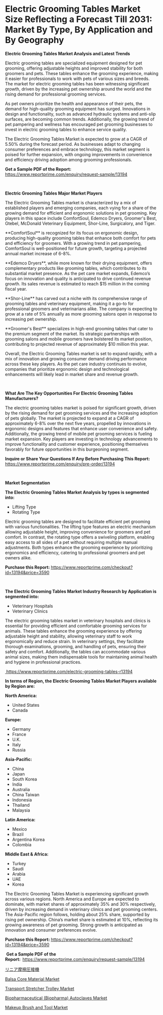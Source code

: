 <p><h1>Electric Grooming Tables Market Size Reflecting a Forecast Till 2031: Market By Type, By Application and By Geography</h1></p><p><strong>Electric Grooming Tables Market Analysis and Latest Trends</strong></p>
<p><p>Electric grooming tables are specialized equipment designed for pet grooming, offering adjustable heights and improved stability for both groomers and pets. These tables enhance the grooming experience, making it easier for professionals to work with pets of various sizes and breeds. The market for electric grooming tables has been witnessing significant growth, driven by the increasing pet ownership around the world and the rising demand for professional grooming services.</p><p>As pet owners prioritize the health and appearance of their pets, the demand for high-quality grooming equipment has surged. Innovations in design and functionality, such as advanced hydraulic systems and anti-slip surfaces, are becoming common trends. Additionally, the growing trend of pet pampering and wellness has encouraged pet grooming businesses to invest in electric grooming tables to enhance service quality.</p><p>The Electric Grooming Tables Market is expected to grow at a CAGR of 5.50% during the forecast period. As businesses adapt to changing consumer preferences and embrace technology, this market segment is poised for further expansion, with ongoing improvements in convenience and efficiency driving adoption among grooming professionals.</p></p>
<p><strong>Get a Sample PDF of the Report:&nbsp;</strong> <a href="https://www.reportprime.com/enquiry/request-sample/13194">https://www.reportprime.com/enquiry/request-sample/13194</a></p>
<p>&nbsp;</p>
<p><strong>Electric Grooming Tables Major Market Players</strong></p>
<p><p>The Electric Grooming Tables market is characterized by a mix of established players and emerging companies, each vying for a share of the growing demand for efficient and ergonomic solutions in pet grooming. Key players in this space include ComfortSoul, Edemco Dryers, Groomer's Best, Gtebel, McDonald Veterinary Equipment, Shor-Line, Surgicalory, and Tiger.</p><p>**ComfortSoul** is recognized for its focus on ergonomic design, producing high-quality grooming tables that enhance both comfort for pets and efficiency for groomers. With a growing trend in pet pampering, ComfortSoul is well-positioned for future growth, targeting a projected annual market increase of 6-8%.</p><p>**Edemco Dryers**, while more known for their drying equipment, offers complementary products like grooming tables, which contributes to its substantial market presence. As the pet care market expands, Edemco’s focus on innovation and quality is anticipated to drive continued revenue growth. Its sales revenue is estimated to reach $15 million in the coming fiscal year.</p><p>**Shor-Line** has carved out a niche with its comprehensive range of grooming tables and veterinary equipment, making it a go-to for professional groomers and veterinarians alike. The company is expecting to grow at a rate of 5% annually as more grooming salons open in response to increasing pet ownership.</p><p>**Groomer's Best** specializes in high-end grooming tables that cater to the premium segment of the market. Its strategic partnerships with grooming salons and mobile groomers have bolstered its market position, contributing to projected revenue of approximately $10 million this year.</p><p>Overall, the Electric Grooming Tables market is set to expand rapidly, with a mix of innovation and growing consumer demand driving performance across these key players. As the pet care industry continues to evolve, companies that prioritize ergonomic design and technological enhancements will likely lead in market share and revenue growth.</p></p>
<p>&nbsp;</p>
<p><strong>What Are The Key Opportunities For Electric Grooming Tables Manufacturers?</strong></p>
<p><p>The electric grooming tables market is poised for significant growth, driven by the rising demand for pet grooming services and the increasing adoption of pets globally. The market is projected to expand at a CAGR of approximately 6-8% over the next five years, propelled by innovations in ergonomic designs and features that enhance user convenience and safety. Additionally, the growing trend of mobile pet grooming services is fueling market expansion. Key players are investing in technology advancements to improve functionality and customer experience, positioning themselves favorably for future opportunities in this burgeoning segment.</p></p>
<p><strong>Inquire or Share Your Questions If Any Before Purchasing This Report:</strong> <a href="https://www.reportprime.com/enquiry/pre-order/13194">https://www.reportprime.com/enquiry/pre-order/13194</a></p>
<p>&nbsp;</p>
<p><strong>Market Segmentation</strong></p>
<p><strong>The Electric Grooming Tables Market Analysis by types is segmented into:</strong></p>
<p><ul><li>Lifting Type</li><li>Rotating Type</li></ul></p>
<p><p>Electric grooming tables are designed to facilitate efficient pet grooming with various functionalities. The lifting type features an electric mechanism allowing adjustable height, improving convenience for groomers and pet comfort. In contrast, the rotating type offers a swiveling platform, enabling easy access to all sides of a pet without requiring multiple manual adjustments. Both types enhance the grooming experience by prioritizing ergonomics and efficiency, catering to professional groomers and pet owners alike.</p></p>
<p><strong>Purchase this Report:&nbsp;</strong><a href="https://www.reportprime.com/checkout?id=13194&price=3590">https://www.reportprime.com/checkout?id=13194&price=3590</a></p>
<p>&nbsp;</p>
<p><strong>The Electric Grooming Tables Market Industry Research by Application is segmented into:</strong></p>
<p><ul><li>Veterinary Hospitals</li><li>Veterinary Clinics</li></ul></p>
<p><p>The electric grooming tables market in veterinary hospitals and clinics is essential for providing efficient and comfortable grooming services for animals. These tables enhance the grooming experience by offering adjustable height and stability, allowing veterinary staff to work ergonomically and reduce strain. In veterinary settings, they facilitate thorough examinations, grooming, and handling of pets, ensuring their safety and comfort. Additionally, the tables can accommodate various animal sizes, making them indispensable tools for maintaining animal health and hygiene in professional practices.</p></p>
<p><a href="https://www.reportprime.com/electric-grooming-tables-r13194">&nbsp;https://www.reportprime.com/electric-grooming-tables-r13194</a></p>
<p><strong>In terms of Region, the Electric Grooming Tables Market Players available by Region are:</strong></p>
<p>
    <p> <strong> North America: </strong>
        <ul>
            <li>United States</li>
            <li>Canada</li>
        </ul>
        </p> 
    <p> <strong> Europe: </strong>
        <ul>
            <li>Germany</li>
            <li>France</li>
            <li>U.K.</li>
            <li>Italy</li>
            <li>Russia</li>
        </ul>
        </p> 
    <p> <strong> Asia-Pacific: </strong>
        <ul>
            <li>China</li>
            <li>Japan</li>
            <li>South Korea</li>
            <li>India</li>
            <li>Australia</li>
            <li>China Taiwan</li>
            <li>Indonesia</li>
            <li>Thailand</li>
            <li>Malaysia</li>
        </ul>
        </p> 
    <p> <strong> Latin America: </strong>
        <ul>
            <li>Mexico</li>
            <li>Brazil</li>
            <li>Argentina Korea</li>
            <li>Colombia</li>
        </ul>
        </p> 
    <p> <strong> Middle East & Africa: </strong>
        <ul>
            <li>Turkey</li>
            <li>Saudi</li>
            <li>Arabia</li>
            <li>UAE</li>
            <li>Korea</li>
        </ul>
    </p>
    </p>
<p><p>The Electric Grooming Tables Market is experiencing significant growth across various regions. North America and Europe are expected to dominate, with market shares of approximately 35% and 30% respectively, driven by increasing demand in veterinary clinics and pet grooming centers. The Asia-Pacific region follows, holding about 25% share, supported by rising pet ownership. China’s market share is estimated at 10%, reflecting its growing awareness of pet grooming. Strong growth is anticipated as innovation and consumer preferences evolve.</p></p>
<p><strong>Purchase this Report: </strong><a href="https://www.reportprime.com/checkout?id=13194&price=3590">https://www.reportprime.com/checkout?id=13194&price=3590</a></p>
<p>&nbsp;<strong>Get a Sample PDF of the Report:&nbsp;&nbsp;</strong><a href="https://www.reportprime.com/enquiry/request-sample/13194">https://www.reportprime.com/enquiry/request-sample/13194</a></p>
<p><strong></strong></p>
<p><p><a href="https://medium.com/@leigh4852023/linear-friction-welding-machines-market-%E3%81%AE%E3%82%B0%E3%83%AD%E3%83%BC%E3%83%90%E3%83%AB%E5%B8%82%E5%A0%B4%E6%A6%82%E8%A6%81%E3%81%AF-%E4%B8%96%E7%95%8C%E3%81%8A%E3%82%88%E3%81%B3%E4%B8%BB%E8%A6%81%E5%B8%82%E5%A0%B4%E3%81%AB%E3%81%8A%E3%81%91%E3%82%8B%E6%A5%AD%E7%95%8C%E3%81%AB%E5%BD%B1%E9%9F%BF%E3%82%92%E4%B8%8E%E3%81%88%E3%82%8B%E4%B8%BB%E8%A6%81%E3%81%AA%E3%83%88%E3%83%AC%E3%83%B3%E3%83%89%E3%81%AB%E3%81%A4%E3%81%84%E3%81%A6-%E7%8B%AC%E8%87%AA%E3%81%AE%E8%A6%96%E7%82%B9%E3%82%92%E6%8F%90%E4%BE%9B%E3%81%97%E3%81%BE%E3%81%99-351c0700c1a0">リニア摩擦圧接機</a></p><p><a href="https://issuu.com/reportprime-2/docs/balsa-core-material-market-size-203_e3a132e43f2a62">Balsa Core Material Market</a></p><p><a href="https://github.com/DianaWilson796/Market-Research-Report-List-1/blob/main/transport-stretcher-trolley-market.md">Transport Stretcher Trolley Market</a></p><p><a href="https://medium.com/@alicemcglynn2022/how-the-biopharmaceutical-biopharma-autoclaves-market-is-changing-from-2024-to-2031-0952262bc5d0">Biopharmaceutical (Biopharma) Autoclaves Market</a></p><p><a href="https://www.linkedin.com/pulse/makeup-brush-tool-market-size-share-analysis-growth-trends-q0s3c?trackingId=wx2pJYfgSOCbGT%2BmrJILvQ%3D%3D">Makeup Brush and Tool Market</a></p></p>